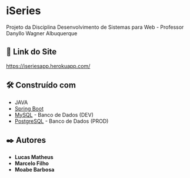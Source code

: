 # iSeries

Projeto da Disciplina Desenvolvimento de Sistemas para Web - Professor Danyllo Wagner Albuquerque

## 📌 Link do Site

https://iseriesapp.herokuapp.com/

## 🛠️ Construído com

* JAVA
* [Spring Boot](https://spring.io/projects/spring-boot) 
* [MySQL](https://www.mysql.com/) - Banco de Dados (DEV) 
* [PostgreSQL](https://www.google.com/search?q=postgree&oq=postgree&aqs=chrome..69i57j69i59j35i39j0i67j69i61j69i60l3.1328j0j4&sourceid=chrome&ie=UTF-8) - Banco de Dados (PROD)

## ✒️ Autores

* **Lucas Matheus**
* **Marcelo Filho**
* **Moabe Barbosa** 
